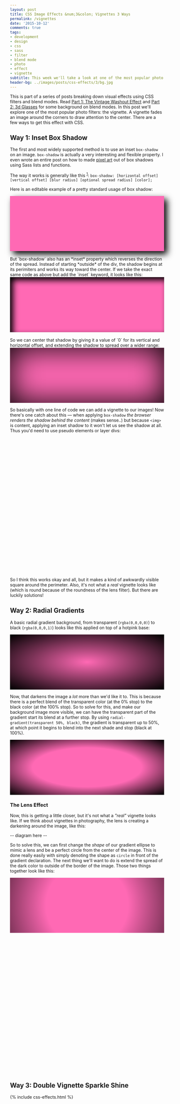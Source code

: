 ```yaml
---
layout: post
title: CSS Image Effects &num;3&colon; Vignettes 3 Ways
permalink: /vignettes
date: '2015-10-12'
comments: true
tags:
- development
- design
- css
- sass
- filter
- blend mode
- photo
- effect
- vignette
subtitle: This week we'll take a look at one of the most popular photo manipulations&colon; adding a vignette to draw attention to the center of an image.
header-bg: ../images/posts/css-effects/3/bg.jpg
---
```


This is part of a series of posts breaking down visual effects using CSS filters and blend modes. Read [Part 1: The Vintage Washout Effect](/vintage-washout) and [Part 2: 3d Glasses](/3d-effect) for some background on blend modes. In this post we'll explore one of the most popular photo filters: the vignette. A vignette fades an image around the corners to draw attention to the center. There are a few ways to get this effect with CSS.

## Way 1: Inset Box Shadow

The first and most widely supported method is to use an inset `box-shadow` on an image. `box-shadow` is actually a very interesting and flexible property. I even wrote an entire post on how to made [pixel art](/sass-pixel-art) out of box shadows using Sass lists and functions.

The way it works is generally like this <sup><a href="https://css-tricks.com/almanac/properties/b/box-shadow/">1</a></sup>: `box-shadow: [horizontal offset] [vertical offset] [blur radius] [optional spread radius] [color];`

Here is an editable example of a pretty standard usage of box shadow:

<div class="half--left"><div class="normal-shadow-ex"></div></div>
<div class="half--right"><style contenteditable class="live-code">.normal-shadow-ex {
  background: hotpink;
  height: 180px;
  box-shadow: 10px 10px 20px black;
}
</style></div>

<div class="clearfix"></div>
<br>
But `box-shadow` also has an *inset* property which reverses the direction of the spread. Instead of starting *outside* of the div, the shadow begins at its perimiters and works its way toward the center. If we take the exact same code as above but add the `inset` keyword, it looks like this:

<div class="half--right"><div class="inner-shadow-ex"></div></div>
<div class="half--left"><style contenteditable class="live-code">.inner-shadow-ex {
  background: hotpink;
  height: 180px;
  box-shadow: inset 10px 10px 20px black;
}
</style></div>

<div class="clearfix"></div>
<br>
So we can center that shadow by giving it a value of `0` for its vertical and horizontal offset, and extending the shadow to spread over a wider range:

<div class="half--left"><div class="vignette-shadow-ex"></div></div>
<div class="half--right"><style contenteditable class="live-code">.vignette-shadow-ex {
  background: hotpink;
  height: 180px;
  box-shadow: inset 0 0 100px black;
}
</style></div>

<div class="clearfix"></div>

So basically with one line of code we can add a vignette to our images! Now there's one catch about this &mdash; when applying `box-shadow` *the browser renders the shadow behind the content* (makes sense..) but because `<img>` is content, applying an inset shadow to it won't let us see the shadow at all. Thus you'd need to use pseudo elements or layer divs:

<div class="half--right" style="margin-top: 4em;"><div class="vignette-inset"></div></div>
<div class="half--left"><style contenteditable class="live-code">.vignette-inset {
  position: relative;
  height: 400px;
  display: block;
  background-image: url('../images/posts/css-effects/3/atx-rooftop.jpg');
  background-size: cover;
}

.vignette-inset:after {
  content: '';
  position: absolute;
  top: 0; left: 0; bottom: 0; right: 0;
  box-shadow: inset 0px 0px 150px black;
}

/* removing shadow on hover
for demonstration purposes */
.vignette-inset:hover:after {
  box-shadow: none;
}</style></div>

<div class="clearfix"></div>

So I think this works okay and all, but it makes a kind of awkwardly visible square around the perimeter. Also, it's not what a *real* vignette looks like (which is round because of the roundness of the lens filter). But there are luckily solutions!

## Way 2: Radial Gradients

A basic radial gradient background, from transparent (`rgba(0,0,0,0)`) to black (`rgba(0,0,0,1)`) looks like this applied on top of a hotpink base:

<div class="half--right"><div class="gradient-1"></div></div>
<div class="half--left"><style contenteditable class="live-code">.gradient-1 {
  background: radial-gradient(transparent, black), hotpink;
  height: 180px;
}
</style></div>

<div class="clearfix"></div>

Now, that darkens the image a *lot* more than we'd like it to. This is because there is a perfect blend of the transparent color (at the 0% stop) to the black color (at the 100% stop). So to solve for this, and make our background image more visible, we can have the transparent part of the gradient start its blend at a further stop. By using `radial-gradient(transparent 50%, black)`, the gradient is transparent up to 50%, at which point it begins to blend into the next shade and stop (black at 100%).

<div class="half--left"><div class="gradient-2"></div></div>
<div class="half--right"><style contenteditable class="live-code">.gradient-2 {
  background: radial-gradient(transparent 50%, black), hotpink;
  height: 180px;
}
</style></div>

<div class="clearfix"></div>

### The Lens Effect

Now, this is getting a little closer, but it's not what a *"real"* vignette looks like. If we think about vignettes in photography, the lens is creating a darkening around the image, like this:

-- diagram here --

So to solve this, we can first change the *shape* of our gradient ellipse to mimic a lens and be a perfect circle from the center of the image. This is done really easily with simply denoting the shape as `circle` in front of the gradient declaration. The next thing we'll want to do is extend the spread of the dark color to outside of the border of the image. Those two things together look like this:


<div class="half--right"><div class="gradient-3"></div></div>
<div class="half--left"><style contenteditable class="live-code">.gradient-3 {
  background: radial-gradient( circle, transparent 50%, black 150%), hotpink;
  height: 180px;
}
</style></div>




###

<div class="half--right" style="margin-top: 4em;"><div class="vignette-radial"></div></div>
<div class="half--left"><style contenteditable class="live-code">.vignette-radial {
  position: relative;
  height: 400px;
  display: block;
  background-image: url('../images/posts/css-effects/3/atx-rooftop.jpg');
  background-size: cover;
}

.vignette-radial:after {
  content: '';
  position: absolute;
  top: 0; left: 0; bottom: 0; right: 0;
  background: radial-gradient(circle, transparent 50%, black 150%);
}

/* removing shadow on hover
for demonstration purposes */
.vignette-radial:hover:after {
  background: none;
}</style></div>

<div class="clearfix"></div>


## Way 3: Double Vignette Sparkle Shine



{% include css-effects.html %}